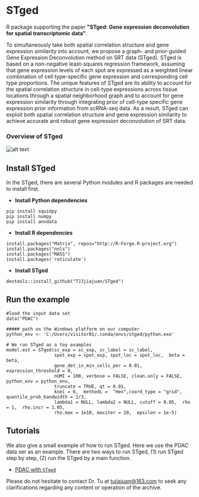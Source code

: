 # STged
R package supporting the paper **"STged: Gene expression deconvolution for spatial transcriptomic data"**. 

To simultaneously take both spatial correlation structure and gene expression similarity into account, we propose a graph- and prior-guided Gene Expression Deconvolution method on SRT data (STged).
STged is based on a non-negative least-squares regression framework, assuming that gene expression levels of each spot are expressed as a weighted linear combination of cell type-specific 
gene expression and corresponding cell type proportions. The unique features of STged are its ability to account for the spatial correlation structure in cell-type expressions across tissue locations 
through a spatial neighborhood graph and to account for gene expression similarity through integrating prior of cell-type specific gene expression prior information from scRNA-seq data.  As a result, 
STged can exploit both spatial correlation structure and gene expression similarity to achieve accurate and robust gene expression deconvolution of SRT data.

### Overview of STged
![alt
text](https://github.com/TJJjiajuan/STged/blob/main/docs/STged_mian.PNG?raw=true)

## Install STged
In the STged, there are several Python modules and R packages are needed to install first.
-   **Install Python dependencies**
``` buildoutcfg
pip install squidpy
pip install numpy
pip install anndata
```

-   **Install R dependencies**
``` buildoutcfg
install.packages("Matrix", repos="http://R-Forge.R-project.org")
install.packages("nnls")
install.packages("MASS")
install.packages('reticulate')
```

-   **Install STged**
``` buildoutcfg
devtools::install_github("TJJjiajuan/STged")
```

## Run the example
``` buildoutcfg
#load the input data set
data("PDAC")

##### path on the Windows platform on our computer
python_env <- 'C:/Users/visitor01/.conda/envs/stged/python.exe'

# We run STged as a toy examples
model.est = STged(sc_exp = sc_exp, sc_label = sc_label, 
                  spot_exp = spot_exp, spot_loc = spot_loc,  beta = beta,
                  gene_det_in_min_cells_per = 0.01, expression_threshold = 0,
                  nUMI = 100, verbose = FALSE, clean.only = FALSE, python_env = python_env,
                  truncate = TRUE, qt = 0.01,
                  knei = 6,  methodL =  "Hex",coord_type = "grid", quantile_prob_bandwidth = 1/3,
                  lambda1 = NULL, lambda2 = NULL, cutoff = 0.05,  rho = 1,  rho.incr = 1.05,
                  rho.max = 1e10, maxiter = 20,  epsilon = 1e-5)

```

## Tutorials
We also give a small example of how to run STged. Here we use the PDAC data ser as an example. There are two ways to run STged, (1) run STged step by step, (2) run the STged by a main function.
- [PDAC with `STged`](https://github.com/TJJjiajuan/STged/blob/main/docs/Demo_STged_PDAC.html)
  
Please do not hesitate to contact Dr. Tu at tujiajuan@163.com
to seek any clarifications regarding any content or operation of the
archive.
